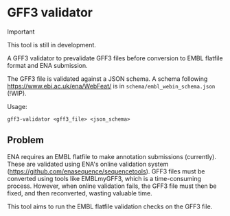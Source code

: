 # GFF3 validator

> [!IMPORTANT]  
> This tool is still in development.

A GFF3 validator to prevalidate GFF3 files before conversion to EMBL flatfile format and ENA submission.

The GFF3 file is validated against a JSON schema. A schema following https://www.ebi.ac.uk/ena/WebFeat/
is in `schema/embl_webin_schema.json` (!WIP).

Usage:
```
gff3-validator <gff3_file> <json_schema>
```

## Problem

ENA requires an EMBL flatfile to make annotation submissions (currently). These are validated using
ENA's online validation system (https://github.com/enasequence/sequencetools). GFF3 files must be converted
using tools like EMBLmyGFF3, which is a time-consuming process. However, when online validation fails, the
GFF3 file must then be fixed, and then reconverted, wasting valuable time. 

This tool aims to run the EMBL flatfile validation checks on the GFF3 file.

